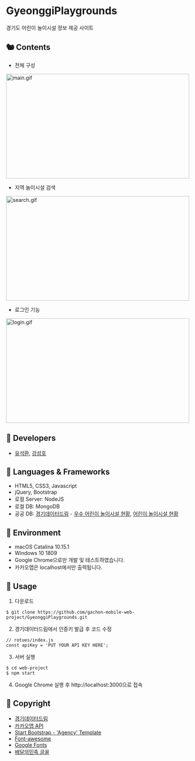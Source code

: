 # GyeonggiPlaygrounds

경기도 어린이 놀이시설 정보 제공 사이트

## 🐿 Contents

- 전체 구성
<img src="./temp/Screenshots/main.gif" width="500" height="285" alt="main.gif">

- 지역 놀이시설 검색
<img src="./temp/Screenshots/search.gif" width="500" height="285" alt="search.gif">

- 로그인 기능
<img src="./temp/Screenshots/login.gif" width="500" height="285" alt="login.gif">

## 🐪 Developers

- [유석환](https://github.com/youseokhwan), [강성호](https://github.com/KANGSUNGHO)

## 🐔 Languages & Frameworks

- HTML5, CSS3, Javascript
- jQuery, Bootstrap
- 로컬 Server: NodeJS
- 로컬 DB: MongoDB
- 공공 DB: [경기데이터드림](https://data.gg.go.kr) - [우수 어린이 놀이시설 현황](https://data.gg.go.kr/portal/data/service/selectServicePage.do?page=1&sortColumn=&sortDirection=&infId=Y003P77LUN0Y3O66N47612192869&infSeq=1), [어린이 놀이시설 현황](https://data.gg.go.kr/portal/data/service/selectServicePage.do?page=1&sortColumn=&sortDirection=&infId=I6Y5W00421151P0RPW7Y12521845&infSeq=1)

## 🐖 Environment

- macOS Catalina 10.15.1
- Windows 10 1809
- Google Chrome으로만 개발 및 테스트하였습니다.
- 카카오맵은 localhost에서만 출력됩니다.

## 🐍 Usage

1. 다운로드
~~~
$ git clone https://github.com/gachon-mobile-web-project/GyeonggiPlaygrounds.git
~~~

2. 경기데이터드림에서 인증키 발급 후 코드 수정
~~~
// rotues/index.js
const apiKey = 'PUT YOUR API KEY HERE';
~~~

3. 서버 실행
~~~
$ cd web-project
$ npm start
~~~

4. Google Chrome 실행 후 http://<span></span>localhost:3000으로 접속

## 🦢 Copyright

- [경기데이터드림](https://data.gg.go.kr)
- [카카오맵 API](http://apis.map.kakao.com/)
- [Start Bootstrap - 'Agency' Template](https://startbootstrap.com/previews/agency/)
- [Font-awesome](https://fontawesome.com/)
- [Google Fonts](https://fonts.google.com/)
- [배달의민족 글꼴](https://www.woowahan.com/#/fonts)
